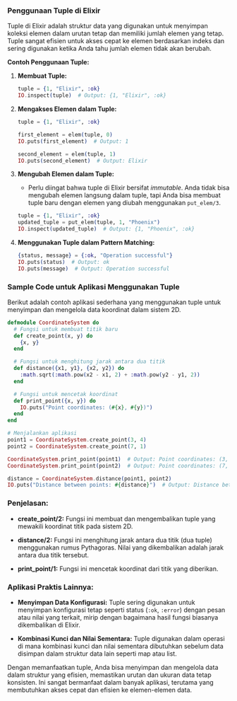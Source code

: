 ### **Penggunaan Tuple di Elixir**

Tuple di Elixir adalah struktur data yang digunakan untuk menyimpan koleksi elemen dalam urutan tetap dan memiliki jumlah elemen yang tetap. Tuple sangat efisien untuk akses cepat ke elemen berdasarkan indeks dan sering digunakan ketika Anda tahu jumlah elemen tidak akan berubah.

**Contoh Penggunaan Tuple:**

1. **Membuat Tuple:**
   ```elixir
   tuple = {1, "Elixir", :ok}
   IO.inspect(tuple)  # Output: {1, "Elixir", :ok}
   ```

2. **Mengakses Elemen dalam Tuple:**
   ```elixir
   tuple = {1, "Elixir", :ok}

   first_element = elem(tuple, 0)
   IO.puts(first_element)  # Output: 1

   second_element = elem(tuple, 1)
   IO.puts(second_element)  # Output: Elixir
   ```

3. **Mengubah Elemen dalam Tuple:**
   - Perlu diingat bahwa tuple di Elixir bersifat *immutable*. Anda tidak bisa mengubah elemen langsung dalam tuple, tapi Anda bisa membuat tuple baru dengan elemen yang diubah menggunakan `put_elem/3`.
   ```elixir
   tuple = {1, "Elixir", :ok}
   updated_tuple = put_elem(tuple, 1, "Phoenix")
   IO.inspect(updated_tuple)  # Output: {1, "Phoenix", :ok}
   ```

4. **Menggunakan Tuple dalam Pattern Matching:**
   ```elixir
   {status, message} = {:ok, "Operation successful"}
   IO.puts(status)  # Output: ok
   IO.puts(message)  # Output: Operation successful
   ```

### **Sample Code untuk Aplikasi Menggunakan Tuple**

Berikut adalah contoh aplikasi sederhana yang menggunakan tuple untuk menyimpan dan mengelola data koordinat dalam sistem 2D.

```elixir
defmodule CoordinateSystem do
  # Fungsi untuk membuat titik baru
  def create_point(x, y) do
    {x, y}
  end

  # Fungsi untuk menghitung jarak antara dua titik
  def distance({x1, y1}, {x2, y2}) do
    :math.sqrt(:math.pow(x2 - x1, 2) + :math.pow(y2 - y1, 2))
  end

  # Fungsi untuk mencetak koordinat
  def print_point({x, y}) do
    IO.puts("Point coordinates: (#{x}, #{y})")
  end
end

# Menjalankan aplikasi
point1 = CoordinateSystem.create_point(3, 4)
point2 = CoordinateSystem.create_point(7, 1)

CoordinateSystem.print_point(point1)  # Output: Point coordinates: (3, 4)
CoordinateSystem.print_point(point2)  # Output: Point coordinates: (7, 1)

distance = CoordinateSystem.distance(point1, point2)
IO.puts("Distance between points: #{distance}")  # Output: Distance between points: 5.0
```

### **Penjelasan:**

- **create_point/2:** Fungsi ini membuat dan mengembalikan tuple yang mewakili koordinat titik pada sistem 2D.

- **distance/2:** Fungsi ini menghitung jarak antara dua titik (dua tuple) menggunakan rumus Pythagoras. Nilai yang dikembalikan adalah jarak antara dua titik tersebut.

- **print_point/1:** Fungsi ini mencetak koordinat dari titik yang diberikan.

### **Aplikasi Praktis Lainnya:**

- **Menyimpan Data Konfigurasi:**
  Tuple sering digunakan untuk menyimpan konfigurasi tetap seperti status (`:ok`, `:error`) dengan pesan atau nilai yang terkait, mirip dengan bagaimana hasil fungsi biasanya dikembalikan di Elixir.

- **Kombinasi Kunci dan Nilai Sementara:**
  Tuple digunakan dalam operasi di mana kombinasi kunci dan nilai sementara dibutuhkan sebelum data disimpan dalam struktur data lain seperti map atau list.

Dengan memanfaatkan tuple, Anda bisa menyimpan dan mengelola data dalam struktur yang efisien, memastikan urutan dan ukuran data tetap konsisten. Ini sangat bermanfaat dalam banyak aplikasi, terutama yang membutuhkan akses cepat dan efisien ke elemen-elemen data.